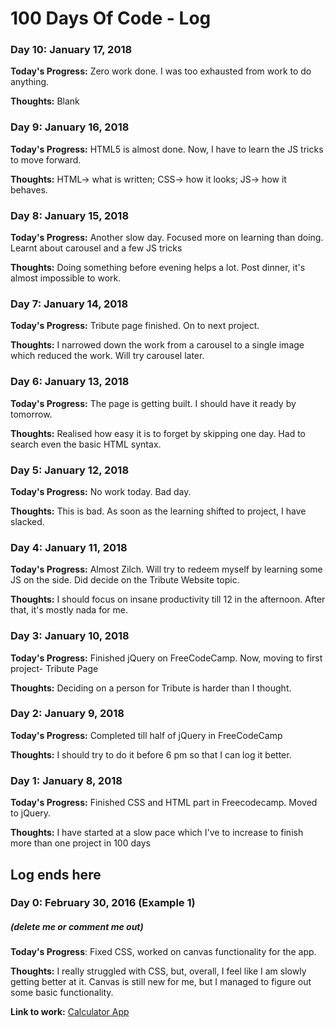 # 100 Days Of Code - Log

### Day 10: January 17, 2018

**Today's Progress:** Zero work done. I was too exhausted from work to do anything.

**Thoughts:** Blank


### Day 9: January 16, 2018

**Today's Progress:** HTML5 is almost done. Now, I have to learn the JS tricks to move forward.

**Thoughts:** HTML-> what is written; CSS-> how it looks; JS-> how it behaves.


### Day 8: January 15, 2018

**Today's Progress:** Another slow day. Focused more on learning than doing. Learnt about carousel and a few JS tricks

**Thoughts:** Doing something before evening helps a lot. Post dinner, it's almost impossible to work.


### Day 7: January 14, 2018

**Today's Progress:** Tribute page finished. On to next project.

**Thoughts:** I narrowed down the work from a carousel to a single image which reduced the work. Will try carousel later.


### Day 6: January 13, 2018

**Today's Progress:** The page is getting built. I should have it ready by tomorrow.

**Thoughts:** Realised how easy it is to forget by skipping one day. Had to search even the basic HTML syntax. 


### Day 5: January 12, 2018

**Today's Progress:** No work today. Bad day.

**Thoughts:** This is bad. As soon as the learning shifted to project, I have slacked. 


### Day 4: January 11, 2018

**Today's Progress:** Almost Zilch. Will try to redeem myself by learning some JS on the side. Did decide on the Tribute Website topic.

**Thoughts:** I should focus on insane productivity till 12 in the afternoon. After that, it's mostly nada for me.


### Day 3: January 10, 2018

**Today's Progress:** Finished jQuery on FreeCodeCamp. Now, moving to first project- Tribute Page

**Thoughts:** Deciding on a person for Tribute is harder than I thought.


### Day 2: January 9, 2018

**Today's Progress:** Completed till half of jQuery in FreeCodeCamp

**Thoughts:** I should try to do it before 6 pm so that I can log it better.


### Day 1: January 8, 2018

**Today's Progress:** Finished CSS and HTML part in Freecodecamp. Moved to jQuery. 

**Thoughts:** I have started at a slow pace which I've to increase to finish more than one project in 100 days


## Log ends here
### Day 0: February 30, 2016 (Example 1)
##### (delete me or comment me out)

**Today's Progress**: Fixed CSS, worked on canvas functionality for the app.

**Thoughts:** I really struggled with CSS, but, overall, I feel like I am slowly getting better at it. Canvas is still new for me, but I managed to figure out some basic functionality.

**Link to work:** [Calculator App](http://www.example.com)
